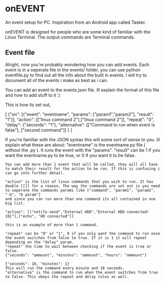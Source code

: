 # onEVENT

An event setup for PC. Inspiration from an Android app called Tasker.

onEVENT is designed for people who are some kind of familiar with the Linux Terminal. The output commands are Terminal commands.

## Event file

Alright, now you're probably wondering how you can add events. Each event is in a seperate file in the events/ folder, you can use python eventfile.py to find out all the info about the built in events. I will try to document all of the events i make as best as i can.

You can add an event to the events.json file. Ill explain the format of this file and how to add stuff to it :)

This is how its set out, 

[
	{"on": [{"event": "eventname", "params": ["param1","param2"], "result": "1"}], 
		"action": [["linux command 2"],["linux command 2"]], 
		"repeat": "0", 
		"delay": {"seconds": "1"},
		"alternative": [["Command to run when event is false"], ["second command"]]
	}
]

If you're familiar with the JSON syntax this will some sort of sense to you.
Ill explain what these are about:
	"eventname" is the eventname.py file ( without the .py ). It runs the event with the "params".
	"result" can be 1 if you want the eventname.py to be true, or 0 if you want it to be false.
	
	You can add more than 1 event that will be called, they will all have to match their result for the action to be run. If this is confusing i can go into further detail.
	
	"action" is the list of linux commands that you wish to run. It has double [[]] for a reason, The way the commands are set out is you need to seperate the commands params like ["command", "param1", "param2", "-b", "b param"]
	and since you can run more than one command its all contained in one big list.
	
	"action": [["notify-send","External HDD","External HDD connected! {0}"],["echo", "HD connected"]]
	
	this is an example of more than 1 command.
	
	"repeat" can be "0" or "1", 0 if you only want the command to run once the event switches from false to true. If it is 1 it will repeat depending on the "delay" param.
	"repeat" the time to wait between checking if the event is true or false. 
	{"seconds": "ammount", "minutes": "ammount", "hours": "ammount"}
	
	{"seconds": 10, "minutes": 1}
	This will run the command every minute and 10 seconds.
	"alternative" is the command to run when the event switches from true to false. This obeys the repeat and delay rules as well.

